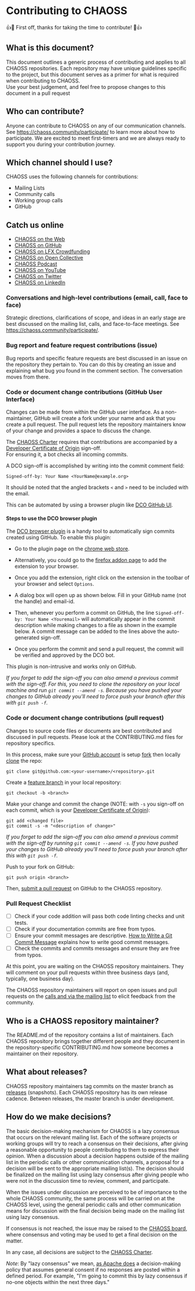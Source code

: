 # Contributing to CHAOSS
👍🎉 First off, thanks for taking the time to contribute! 🎉👍

## What is this document?

This document outlines a generic process of contributing and applies to all CHAOSS repositories. Each repository may have unique guidelines specific to the project, but this document serves as a primer for what is required when contributing to CHAOSS.   
Use your best judgement, and feel free to propose changes to this document in a pull request

## Who can contribute?

Anyone can contribute to CHAOSS on any of our communication channels. See <https://chaoss.community/participate/> to learn more about how to participate. We are excited to meet first-timers and we are always ready to support you during your contribution journey.

## Which channel should I use?
CHAOSS uses the following channels for contributions:

- Mailing Lists
- Community calls
- Working group calls
- GitHub

## Catch us online

- [CHAOSS on the Web](https://chaoss.community)
- [CHAOSS on GitHub](https://github.com/chaoss)
- [CHAOSS on LFX Crowdfunding](https://crowdfunding.lfx.linuxfoundation.org/projects/a4a43b66-f707-47b4-97cc-484285c274a8)
- [CHAOSS on Open Collective](https://opencollective.com/chaoss) 
- [CHAOSS Podcast](https://podcast.chaoss.community/) 
- [CHAOSS on YouTube](https://youtube.com/c/CHAOSStube) 
- [CHAOSS on Twitter](https://twitter.com/chaossproj)
- [CHAOSS on LinkedIn](https://linkedin.com/company/chaoss/)

### Conversations and high-level contributions (email, call, face to face)

Strategic directions, clarifications of scope, and ideas in an early stage are best discussed on the mailing list, calls, and face-to-face meetings. See <https://chaoss.community/participate/>.

### Bug report and feature request contributions (issue)

Bug reports and specific feature requests are best discussed in an issue on the repository they pertain to. You can do this by creating an issue and explaining what bug you found in the comment section. The conversation moves from there.

### Code or document change contributions (GitHub User Interface)

Changes can be made from within the GitHub user interface. As a non-maintainer, GitHub will create a fork under your name and ask that you create a pull request. The pull request lets the repository maintainers know of your change and provides a space to discuss the change.  

The [CHAOSS Charter](https://github.com/chaoss/governance/blob/master/project-charter.md) requires that contributions
are accompanied by a [Developer Certificate of Origin](http://developercertificate.org) sign-off.  
For ensuring it, a bot checks all incoming commits.  

A DCO sign-off is accomplished by writing into the commit comment field:  

`Signed-off-by: Your Name <YourName@example.org>`   
  
It should be noted that the angled brackets `<` and `>` need to be included with the email.

This can be automated by using a browser plugin like
[DCO GitHub UI](https://github.com/scottrigby/dco-gh-ui).

#### Steps to use the DCO browser plugin
The  [DCO browser plugin](https://github.com/scottrigby/dco-gh-ui) is a handy tool to automatically sign commits created using GitHub. 
To enable this plugin: 

- Go to the plugin page on the [chrome web store](https://chrome.google.com/webstore/detail/dco-github-ui/onhgmjhnaeipfgacbglaphlmllkpoijo).
- Alternatively, you could go to the [firefox addon page](https://addons.mozilla.org/en-US/firefox/addon/scott-rigby/) to add the extension to your browser.
- Once you add the extension, right click on the extension in the toolbar of your browser and select `Options`. 
- A dialog box will open up as shown below. Fill in your GitHub name (not the handle) and email-id. 

- Then, whenever you perform a commit on GitHub, the line `Signed-off-by: Your Name <Youremail>` will automatically appear in the commit description while making changes to a file as shown in the example below. A commit message can be added to the lines above the auto-generated sign-off. 

- Once you perform the commit and send a pull request, the commit will be verified and approved by the DCO bot. 

 This plugin is non-intrusive and works only on GitHub. 

*If you forget to add the sign-off you can also amend a previous commit with the sign-off. For this, you need to clone the repository on your local machine and run `git commit --amend -s`. Because you have pushed your changes to GitHub already you'll need to force push your branch after this with `git push -f`.*

### Code or document change contributions (pull request)

Changes to source code files or documents are best contributed and discussed in pull requests. Please look at the CONTRIBUTING.md files for repository specifics.

In this process, make sure your [GitHub account][ssh] is setup [fork][fork] then locally [clone][clone] the repo:

    git clone git@github.com:<your-username>/<repository>.git

Create a [feature branch][fb] in your local repository:

    git checkout -b <branch>

Make your change and commit the change (NOTE: with `-s` you sign-off on each commit, which is your [Developer Certificate of Origin](https://developercertificate.org/)):

    git add <changed file>
    git commit -s -m "<description of change>"

*If you forget to add the sign-off you can also amend a previous commit with the sign-off by running `git commit --amend -s`. If you have pushed your changes to GitHub already you'll need to force push your branch after this with `git push -f`.*

Push to your fork on GitHub:

    git push origin <branch>

Then, [submit a pull request][pr] on GitHub to the CHAOSS repository.

[ssh]: https://help.github.com/articles/connecting-to-github-with-ssh/
[fork]: https://help.github.com/articles/fork-a-repo/
[fb]: https://www.atlassian.com/git/tutorials/comparing-workflows/feature-branch-workflow
[pr]: https://github.com/thoughtbot/factory_girl_rails/compare/
[clone]: https://help.github.com/articles/cloning-a-repository/

### Pull Request Checklist  

- [ ] Check if your code addition will pass both code linting checks and unit tests.  
- [ ] Check if your documentation commits are free from typos.
- [ ] Ensure your commit messages are descriptive. [How to Write a Git Commit Message](https://chris.beams.io/posts/git-commit/) explains how to write good commit messages.
- [ ] Check the commits and commits messages and ensure they are free from typos. 

At this point, you are waiting on the CHAOSS repository maintainers. They will comment on your pull requests
within three business days (and, typically, one business day).

The CHAOSS repository maintainers will report on open issues and pull requests on the [calls and via the mailing list][participate] to elicit feedback from the community.

[participate]: https://chaoss.community/participate/

## Who is a CHAOSS repository maintainer?

The README.md of the repository contains a list of maintainers. Each CHAOSS repository brings together different people and they document in the repository-specific CONTRIBUTING.md how someone becomes a maintainer on their repository.

## What about releases?

CHAOSS repository maintainers tag commits on the master branch as [releases][rl] (snapshots). Each CHAOSS repository has its own release cadence. Between releases, the master branch is under development.

[rl]: https://help.github.com/articles/about-releases/

## How do we make decisions?

The basic decision-making mechanism for CHAOSS is a lazy consensus that occurs on the relevant mailing list. Each of the software projects or working groups will try to reach a consensus on their decisions, after giving a reasonable opportunity to people contributing to them to express their opinion. When a discussion about a decision happens outside of the mailing list in the periodic calls or other communication channels, a proposal for a decision will be sent to the appropriate mailing list(s). The decision should be finalized on the mailing list using lazy consensus after giving people who were not in the discussion time to review, comment, and participate.

When the issues under discussion are perceived to be of importance to the whole CHAOSS community, the same process will be carried on at the CHAOSS level, using the general periodic calls and other communication means for discussion with the final decision being made on the mailing list using lazy consensus.

If consensus is not reached, the issue may be raised to the [CHAOSS board](https://chaoss.community/about/governing-board/), where consensus and voting may be used to get a final decision on the matter.

In any case, all decisions are subject to the [CHAOSS Charter](project-charter.md).

_Note_: By "lazy consensus" we mean, [as Apache does](http://www.apache.org/foundation/glossary.html#LazyConsensus) a decision-making policy that assumes general consent if no responses are posted within a defined period. For example, "I'm going to commit this by lazy consensus if no-one objects within the next three days." 